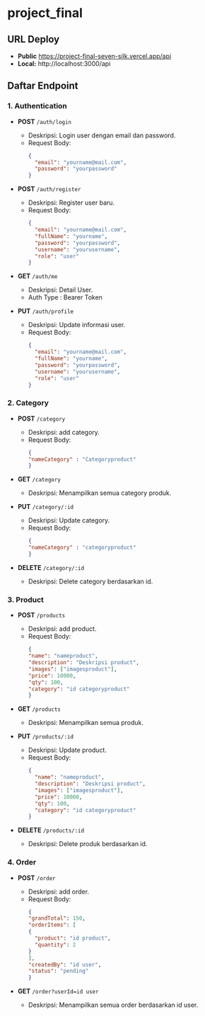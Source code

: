 # project_final

## URL Deploy
- **Public** https://project-final-seven-silk.vercel.app/api
- **Local:** http://localhost:3000/api

## Daftar Endpoint

### 1. Authentication

- **POST** `/auth/login`
  - Deskripsi: Login user dengan email dan password.
  - Request Body:
    ```json
    {
      "email": "yourname@mail.com",
      "password": "yourpassword"
    }
    ```

- **POST** `/auth/register`
  - Deskripsi: Register user baru.
  - Request Body:
    ```json
    {
      "email": "yourname@mail.com",
      "fullName": "yourname",
      "password": "yourpassword",
      "username": "yourusername",
      "role": "user"
    }
    ```

- **GET** `/auth/me`
  - Deskripsi: Detail User.
  - Auth Type : Bearer Token 
 
- **PUT** `/auth/profile`
  - Deskripsi: Update informasi user.
  - Request Body:
    ```json
    {
      "email": "yourname@mail.com",
      "fullName": "yourname",
      "password": "yourpassword",
      "username": "yourusername",
      "role": "user"
    }
    ```

### 2. Category

- **POST** `/category`
  - Deskripsi: add category.
  - Request Body:
    ```json
    {
    "nameCategory" : "Categoryproduct"
    }
    ```

- **GET** `/category`
  - Deskripsi: Menampilkan semua category produk.
 
- **PUT** `/category/:id`
  - Deskripsi: Update category.
  - Request Body:
    ```json
    {
    "nameCategory" : "categoryproduct"
    }
    
- **DELETE** `/category/:id`
  - Deskripsi: Delete category berdasarkan id.


  
### 3. Product

- **POST** `/products`
  - Deskripsi: add product.
  - Request Body:
    ```json
    {
    "name": "nameproduct",
    "description": "Deskripsi product",
    "images": ["imagesproduct"],
    "price": 10000,
    "qty": 100,
    "category": "id categoryproduct"
    }
    ```

- **GET** `/products`
  - Deskripsi: Menampilkan semua produk.
 
- **PUT** `/products/:id`
  - Deskripsi: Update product.
  - Request Body:
    ```json
    {
      "name": "nameproduct",
      "description": "Deskripsi product",
      "images": ["imagesproduct"],
      "price": 10000,
      "qty": 100,
      "category": "id categoryproduct"
    }
    
- **DELETE** `/products/:id`
  - Deskripsi: Delete produk berdasarkan id.

### 4. Order

- **POST** `/order`
  - Deskripsi: add order.
  - Request Body:
    ```json
    {
    "grandTotal": 150,
    "orderItems": [
    {
      "product": "id product",
      "quantity": 2
    }
    ],
    "createdBy": "id user",
    "status": "pending"
    }
    ```

- **GET** `/order?userId=id user`
  - Deskripsi: Menampilkan semua order berdasarkan id user.
